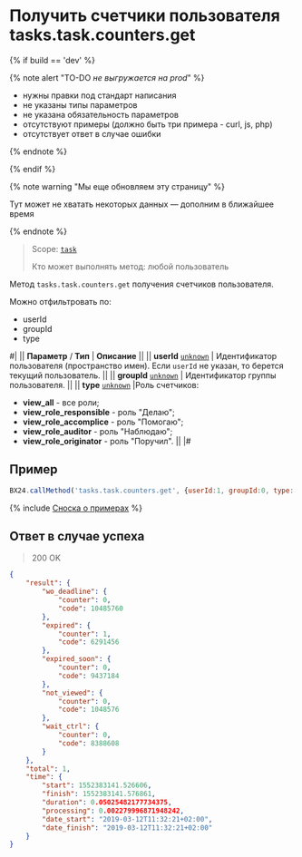 # Получить счетчики пользователя tasks.task.counters.get

{% if build == 'dev' %}

{% note alert "TO-DO _не выгружается на prod_" %}

- нужны правки под стандарт написания
- не указаны типы параметров
- не указана обязательность параметров
- отсутствуют примеры (должно быть три примера - curl, js, php)
- отсутствует ответ в случае ошибки
 
{% endnote %}

{% endif %}

{% note warning "Мы еще обновляем эту страницу" %}

Тут может не хватать некоторых данных — дополним в ближайшее время

{% endnote %}

> Scope: [`task`](../scopes/permissions.md)
>
> Кто может выполнять метод: любой пользователь

Метод `tasks.task.counters.get` получения счетчиков пользователя.

Можно отфильтровать по:
- userId
- groupId
- type

#|
|| **Параметр** / **Тип** | **Описание** ||
|| **userId**
[`unknown`](../data-types.md) | Идентификатор пользователя (пространство имен). Если `userId` не указан, то берется текущий пользователь. ||
|| **groupId**
[`unknown`](../data-types.md) | Идентификатор группы пользователя. ||
|| **type**
[`unknown`](../data-types.md) |Роль счетчиков: 
- **view_all** - все роли; 
- **view_role_responsible** - роль "Делаю"; 
- **view_role_accomplice** - роль "Помогаю"; 
- **view_role_auditor** - роль "Наблюдаю"; 
- **view_role_originator** - роль "Поручил". 
||
|#

## Пример

```js
BX24.callMethod('tasks.task.counters.get', {userId:1, groupId:0, type:'view_all'}, (res)=>{console.log(res.answer.result);});
```

{% include [Сноска о примерах](../../_includes/examples.md) %}

## Ответ в случае успеха

> 200 OK

```json
{
    "result": {
        "wo_deadline": {
            "counter": 0,
            "code": 10485760
        },
        "expired": {
            "counter": 1,
            "code": 6291456
        },
        "expired_soon": {
            "counter": 0,
            "code": 9437184
        },
        "not_viewed": {
            "counter": 0,
            "code": 1048576
        },
        "wait_ctrl": {
            "counter": 0,
            "code": 8388608
        }
    },
    "total": 1,
    "time": {
        "start": 1552383141.526606,
        "finish": 1552383141.576861,
        "duration": 0.05025482177734375,
        "processing": 0.002279996871948242,
        "date_start": "2019-03-12T11:32:21+02:00",
        "date_finish": "2019-03-12T11:32:21+02:00"
    }
}
```